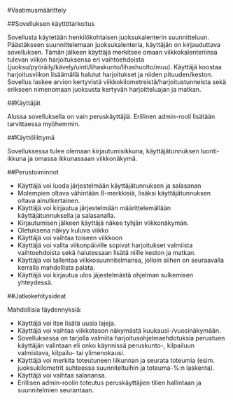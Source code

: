 #Vaatimusmäärittely

##Sovelluksen käyttötarkoitus

Sovellusta käytetään henkilökohtaisen juoksukalenterin suunnitteluun. Päästäkseen suunnittelemaan juoksukalenteria, käyttäjän on kirjauduttava sovelluksen.
Tämän jälkeen käyttäjä merkitsee omaan viikkokalenteriinsa tulevan viikon harjoituksensa eri vaihtoehdoista (juoksu/pyöräily/kävely/uinti/lihaskunto/lihashuolto/muu). 
Käyttäjä koostaa harjoitusviikon lisäämällä halutut harjoitukset ja niiden pituuden/keston. Sovellus laskee arvion kertyvistä viikkokilometreistä/harjoitustunneista sekä erikseen nimenomaan juoksusta kertyvän harjoitteluajan ja matkan. 

##Käyttäjät

Alussa sovelluksella on vain peruskäyttäjiä. Erillinen admin-rooli lisätään tarvittaessa myöhemmin.

##Käyttöliittymä

Sovelluksessa tulee olemaan kirjautumisikkuna, käyttäjätunnuksen luonti-ikkuna ja omassa ikkunassaan viikkonäkymä. 

##Perustoiminnot

- Käyttäjä voi luoda järjestelmään käyttäjätunnuksen ja salasanan
 - Molempien oltava vähintään 8-merkkisiä, lisäksi käyttäjätunnuksen oltava ainutkertainen.
- Käyttäjä voi kirjautua järjestelmään määrittelemällään käyttäjätunnuksella ja salasanalla.
- Kirjautumisen jälkeen käyttäjä näkee tyhjän viikkonäkymän.
 - Oletuksena näkyy kuluva viikko
 - Käyttäjä voi vaihtaa toiseen viikkoon
- Käyttäjä voi valita viikonpäiville sopivat harjoitukset valmiista vaihtoehdoista sekä halutessaan lisätä niille keston ja matkan. 
- Käyttäjä voi tallentaa viikkosuunnitelmansa, jolloin siihen on seuraavalla kerralla mahdollista palata.
- Käyttäjä voi kirjautua ulos jäjestelmästä ohjelman sulkemisen yhteydessä.


##Jatkokehitysideat

Mahdollisia täydennyksiä:

- Käyttäjä voi itse lisätä uusia lajeja.
- Käyttäjä voi vaihtaa viikkotason näkymästä kuukausi-/vuosinäkymään.
- Sovelluksessa on tarjolla valmiita harjoitusohjelmaehdotuksia perustuen käyttäjän valintaan eli onko käynnissä peruskunto-, kilpailuun valmistava, kilpailu- tai ylimenokausi.
- Käyttäjä voi merkita toteutuneen liikunnan ja seurata toteumia (esim. juoksukilometrit suhteessa suunniteltuihin ja toteuma-%:n laskenta).
- Käyttäjä voi vaihtaa salanansa.
- Erillisen admin-roolin toteutus peruskäyttäjien tilien hallintaan ja suunnitelmien seurantaan.
